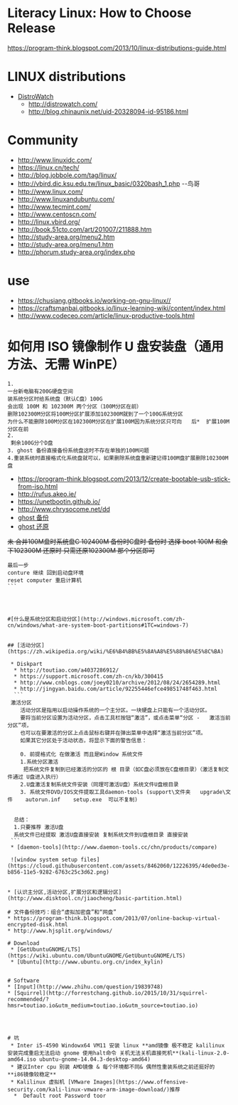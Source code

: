 # Literacy Linux: How to Choose Release
https://program-think.blogspot.com/2013/10/linux-distributions-guide.html
# LINUX distributions
* [DistroWatch](https://en.wikipedia.org/wiki/DistroWatch)
  * http://distrowatch.com/
  * http://blog.chinaunix.net/uid-20328094-id-95186.html
  
# Community
* http://www.linuxidc.com/
* https://linux.cn/tech/
* http://blog.jobbole.com/tag/linux/
* http://vbird.dic.ksu.edu.tw/linux_basic/0320bash_1.php --鸟哥
* http://www.linux.com/
* http://www.linuxandubuntu.com/
* http://www.tecmint.com/
* http://www.centoscn.com/
* http://linux.vbird.org/
 * http://book.51cto.com/art/201007/211888.htm
 * http://study-area.org/menu2.htm
 * http://study-area.org/menu1.htm
 * http://phorum.study-area.org/index.php



# use 
* https://chusiang.gitbooks.io/working-on-gnu-linux//
* https://craftsmanbai.gitbooks.io/linux-learning-wiki/content/index.html
* http://www.codeceo.com/article/linux-productive-tools.html

# 如何用 ISO 镜像制作 U 盘安装盘（通用方法、无需 WinPE）

```
1.
一台新电脑有200G硬盘空间  
装系统分区时给系统盘（默认C盘）100G   
会出现 100M 和 102300M 两个分区（100M分区在前）  
删除102300M分区将100M分区扩展添加102300M就到了一个100G系统分区  
为什么不能删除100M分区在102300M分区在扩展100M因为系统分区只可向   后*  扩展100M分区在前  
2.
 剩余100G分个D盘  
3. ghost 备份直接备份系统盘这时不存在单独的100M问题
4.重装系统时直接格式化系统盘就可以，如果删除系统盘重新建记得100M盘扩展删除102300M盘  

```
* https://program-think.blogspot.com/2013/12/create-bootable-usb-stick-from-iso.html
* http://rufus.akeo.ie/
* https://unetbootin.github.io/
* http://www.chrysocome.net/dd
* [ghost 备份](http://www.upanok.com/jiaocheng/15.html)
* [ghost 还原](http://jingyan.baidu.com/article/4ae03de34c73bb3efe9e6b57.html)

~~未 合并100M盘时系统盘C 102400M 备份时C盘时 备份时 选择  boot 100M 和余下102300M 
还原时 只需还原102300M 那个分区即可~~
````
最后一步
conture 继续 回到启动盘环境
reset computer 重启计算机 
```




#[什么是系统分区和启动分区](http://windows.microsoft.com/zh-cn/windows/what-are-system-boot-partitions#1TC=windows-7)


## [活动分区](https://zh.wikipedia.org/wiki/%E6%B4%BB%E5%8A%A8%E5%88%86%E5%8C%BA)

 * Diskpart 
  * http://toutiao.com/a4037286912/
  * https://support.microsoft.com/zh-cn/kb/300415
  * http://www.cnblogs.com/joey0210/archive/2012/08/24/2654289.html
  * http://jingyan.baidu.com/article/92255446efce49851748f463.html
  ```
 激活分区
    活动分区是指用以启动操作系统的一个主分区。一块硬盘上只能有一个活动分区。
    要将当前分区设置为活动分区，点击工具栏按钮“激活”，或点击菜单“分区 -   激活当前分区”项，
    也可以在要激活的分区上点击鼠标右键并在弹出菜单中选择“激活当前分区”项。
    如果其它分区处于活动状态，将显示下面的警告信息：
   
    0. 前提格式化 在做激活 而且是Window 系统文件  
    1.系统分区激活
     把系统文件复制到已经激活的分区的 根 目录（如C盘必须放在C盘根目录）（激活复制文件通过 U盘进入执行）
    2.U盘激活复制系统文件安装（同理可激活U盘）系统文件U盘根目录
    3. 系统文件DVD/IOS文件提取工具daemon-tools (support\文件夹   upgrade\文件    autorun.inf    setup.exe  可以不复制)
    
    
  总结：
  1.只要推荐 激活U盘
  系统文件已经提取 激活U盘直接安装 复制系统文件到U盘根目录 直接安装   
 ```
 * [daemon-tools](http://www.daemon-tools.cc/chn/products/compare)
 
 ![window system setup files](https://cloud.githubusercontent.com/assets/8462060/12226395/4de0ed3e-b856-11e5-9282-6763c25c3d62.png)

 
* [认识主分区,活动分区,扩展分区和逻辑分区](http://www.disktool.cn/jiaocheng/basic-partition.html)

# 文件备份技巧：组合“虚拟加密盘”和“网盘”
* https://program-think.blogspot.com/2013/07/online-backup-virtual-encrypted-disk.html
* http://www.hjsplit.org/windows/

# Download
 * [GetUbuntuGNOME/LTS](https://wiki.ubuntu.com/UbuntuGNOME/GetUbuntuGNOME/LTS)
 * [Ubuntu](http://www.ubuntu.org.cn/index_kylin)


# Software 
* [Input](http://www.zhihu.com/question/19839748)
* [Squirrel](http://forrestchang.github.io/2015/10/31/squirrel-recommended/?hmsr=toutiao.io&utm_medium=toutiao.io&utm_source=toutiao.io)




# 坑
 * Inter i5-4590 Windowx64 VM11 安装 linux **amd镜像 极不稳定 kalilinux 安装完成重启无法启动 gnome 使用halt命令 关机无法关机直接死机**(kali-linux-2.0-amd64.iso ubuntu-gnome-14.04.3-desktop-amd64) 
 * 建议Inter cpu 别装 AMD镜像 & 每个环境都不同& 偶然性重装系统之前还挺好的 **i86镜像较稳定**
 * Kalilinux 虚拟机 [VMware Images](https://www.offensive-security.com/kali-linux-vmware-arm-image-download/)推荐
  *  Default root Password toor
